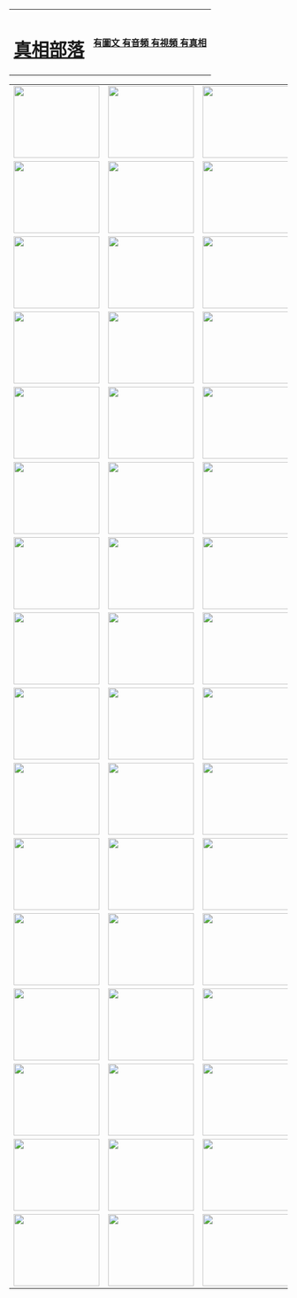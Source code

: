 <table>
<tr>

<td>
	<H1><a href="http://26.from-ak.com/zx/">真相部落</a></H1>
</td>
<td>
	<H4><a href="http://26.from-ak.com/zx/">有圖文 有音頻 有視頻 有真相</a></H4>
</td>
</tr>

</table>
<table>
<tr>
	<td><a href="http://217.nabiltravel.com/107/"><img  src ="http://635.pbcex.net/pic/2017/02/107.jpg" width="155px" height="130px"></a></td>
	<td><a href="http://217.nabiltravel.com/829/"><img src ="http://635.pbcex.net/pic/2017/02/829.jpg" width="155px" height="130px"></a></td>
	<td><a href="http://217.nabiltravel.com/69/"><img  src ="http://635.pbcex.net/pic/2017/02/69.jpg" width="155px" height="130px"></a></td>
	<td><a href="http://217.nabiltravel.com/99/"><img  src ="http://635.pbcex.net/pic/2017/02/99.jpg" width="155px" height="130px"></a></td>
</tr>
<tr>
	<td><a href="http://217.nabiltravel.com/40/"><img  src ="http://635.pbcex.net/pic/2017/02/40.jpg" width="155px" height="130px"></a></td>
	<td><a href="http://217.nabiltravel.com/20/"><img  src ="http://635.pbcex.net/pic/2017/02/20.jpg" width="155px" height="130px"></a></td>
	<td><a href="http://217.nabiltravel.com/81/"><img  src ="http://635.pbcex.net/pic/2017/02/81.jpg" width="155px" height="130px"></a></td>
	<td><a href="http://217.nabiltravel.com/2/"><img  src ="http://635.pbcex.net/pic/2017/02/2.jpg" width="155px" height="130px"></a></td>
</tr>
<tr>
	<td><a href="http://217.nabiltravel.com/86/"><img  src ="http://635.pbcex.net/pic/2017/02/86.jpg" width="155px" height="130px"></a></td>
	<td><a href="http://217.nabiltravel.com/109/"><img  src ="http://635.pbcex.net/pic/2017/02/109.jpg" width="155px" height="130px"></a></td>
	<td><a href="http://217.nabiltravel.com/1378/"><img  src ="http://635.pbcex.net/pic/2017/02/1378.jpg" width="155px" height="130px"></a></td>
	<td><a href="http://217.nabiltravel.com/57/"><img  src ="http://635.pbcex.net/pic/2017/02/57.jpg" width="155px" height="130px"></a></td>
</tr>
<tr>
	<td><a href="http://217.nabiltravel.com/1219/"><img  src ="http://635.pbcex.net/pic/2017/02/1219.jpg" width="155px" height="130px"></a></td>
	<td><a href="http://217.nabiltravel.com/1220/"><img  src ="http://635.pbcex.net/pic/2017/02/1220.jpg" width="155px" height="130px"></a></td>
	<td><a href="http://217.nabiltravel.com/1221/"><img  src ="http://635.pbcex.net/pic/2017/02/1221.jpg" width="155px" height="130px"></a></td>
	<td><a href="http://217.nabiltravel.com/51/"><img  src ="http://635.pbcex.net/pic/2017/02/51.jpg" width="155px" height="130px"></a></td>
</tr>
<tr>
	<td><a href="http://217.nabiltravel.com/1055/"><img  src ="http://635.pbcex.net/pic/2017/02/1055.jpg" width="155px" height="130px"></a></td>
	<td><a href="http://217.nabiltravel.com/611/"><img  src ="http://635.pbcex.net/pic/2017/02/611.jpg" width="155px" height="130px"></a></td>
	<td><a href="http://217.nabiltravel.com/1121/"><img  src ="http://635.pbcex.net/pic/2017/02/1121.jpg" width="155px" height="130px"></a></td>
	<td><a href="http://217.nabiltravel.com/610/"><img  src ="http://635.pbcex.net/pic/2017/02/610.jpg" width="155px" height="130px"></a></td>
</tr>
<tr>
	<td><a href="http://217.nabiltravel.com/1128/"><img  src ="http://635.pbcex.net/pic/2017/02/1128.jpg" width="155px" height="130px"></a></td>
	<td><a href="http://217.nabiltravel.com/1395/"><img  src ="http://635.pbcex.net/pic/2017/02/1406.jpg" width="155px" height="130px"></a></td>
	<td><a href="http://217.nabiltravel.com/1407/"><img  src ="http://635.pbcex.net/pic/2017/02/1407.jpg" width="155px" height="130px"></a></td>
	<td><a href="http://217.nabiltravel.com/934/"><img  src ="http://635.pbcex.net/pic/2017/02/934.jpg" width="155px" height="130px"></a></td>
</tr>
<tr>
	<td><a href="http://217.nabiltravel.com/641/"><img  src ="http://635.pbcex.net/pic/2017/02/641.jpg" width="155px" height="130px"></a></td>
	<td><a href="http://217.nabiltravel.com/949/"><img  src ="http://635.pbcex.net/pic/2017/02/949.jpg" width="155px" height="130px"></a></td>
	<td><a href="http://217.nabiltravel.com/112/"><img  src ="http://635.pbcex.net/pic/2017/02/112.jpg" width="155px" height="130px"></a></td>
	<td><a href="http://217.nabiltravel.com/812/"><img  src ="http://635.pbcex.net/pic/2017/02/812.jpg" width="155px" height="130px"></a></td>
</tr>
<tr>
	<td><a href="http://217.nabiltravel.com/103/"><img  src ="http://635.pbcex.net/pic/2017/02/103.jpg" width="155px" height="130px"></a></td>
	<td><a href="http://217.nabiltravel.com/3/"><img  src ="http://635.pbcex.net/pic/2017/02/3.jpg" width="155px" height="130px"></a></td>
	<td><A HREF="http://635.pbcex.net/mp4/zx/2015/11/Lkmtt.mp4" target="_blank" title="蓮開滿天庭"><img  src="http://635.pbcex.net/pic/2015/11/Lkmtt3480_jssor.jpg"  width="155px" height="130px"></A></td>
	<td><A HREF="http://635.pbcex.net/mp4/zx/2015/11/2013513.mp4" target="_blank" title="飛旋的法輪"><img  src="http://635.pbcex.net/pic/2015/11/falun480_jssor.jpg"  width="155px" height="130px"></A></td>
</tr>
<tr>
	<td><A HREF="http://635.pbcex.net/mp4/zx/2015/11/NYParade.mp4" target="_blank" title="2004年4月10日法輪功紐約大遊行"><img  src="http://635.pbcex.net/pic/2015/11/nyparade480_jssor.jpg"  width="155px" height="130px"></A></td>
	<td><A HREF="http://635.pbcex.net/mp4/news617/2015/05/WEB_s28093.mp4" target="_blank" title="2015年世界法輪大法日特別報導"><img  src="http://635.pbcex.net/pic/2015/11/p6752711a666997037_jssor.jpg"  width="155px" height="130px"></A></td>
	<td><A HREF="http://635.pbcex.net/mp4/news829/2015/11/30211_326650.mp4" target="_blank" title="滄州綁架案連審四天 民眾抹淚稱審好人"><img  src="http://635.pbcex.net/pic/2015/11/changzhou2480_jssor.jpg"  width="155px" height="130px"></A></td>
	<td><A HREF="http://635.pbcex.net/mp4/mhph/2015/10/changzhou.mp4" target="_blank" title="滄州真相--獅城血淚"><img  src="http://635.pbcex.net/pic/2015/11/changzhou480_jssor.jpg"  width="155px" height="130px"></A></td>
</tr>
<tr>
	<td><A HREF="http://635.pbcex.net/mp4/mhjd/mhjd_55.mp4" target="_blank" title="正義律師與無罪辯護"><img  src="http://635.pbcex.net/pic/2015/11/wzbh480_jssor.jpg"  width="155px" height="130px"></A></td>
	<td><A HREF="http://635.pbcex.net/mp4/zx/2015/11/layerkcs.mp4" target="_blank" title="中國的良心--高智晟律師"><img  src="http://635.pbcex.net/pic/2015/11/layerkcs2480_jssor.jpg"  width="155px" height="130px"></A></td>
	<td><A HREF="http://635.pbcex.net/mp4/mhph/2015/10/szxl.mp4" target="_blank" title="神州血淚--北京、大慶、廣東、哈爾濱"><img  src="http://635.pbcex.net/pic/2015/11/szxl480_jssor.jpg"  width="155px" height="130px"></A></td>
	<td><A HREF="http://635.pbcex.net/mp4/zx/2015/11/TangShanFFXS.mp4" target="_blank" title="真相紀錄片：鳳凰新生"><img  src="http://635.pbcex.net/pic/2015/11/fhxs2480_jssor.jpg"  width="155px" height="130px"></A></td>
</tr>
<tr>
	<td><A HREF="http://635.pbcex.net/mp4/zx/2015/11/jidong.mp4" target="_blank" title="冀東監獄的罪惡"><img  src="http://635.pbcex.net/pic/2015/11/jidong480_jssor.jpg"  width="155px" height="130px"></A></td>
	<td><A HREF="http://635.pbcex.net/mp4/mhph/2015/10/tangshan.mp4" target="_blank" title="鳳凰血淚"><img  src="http://635.pbcex.net/pic/2015/11/tangshan480_jssor.jpg"  width="155px" height="130px"></A>
					</div></td>
	<td>	<A HREF="http://635.pbcex.net/mp4/mhph/2015/10/zfxtzxl.mp4" target="_blank" title="政法系統罪行錄--唐山篇"><img  src="http://635.pbcex.net/pic/2015/11/zfxtzxl480_jssor.jpg"  width="155px" height="130px"></A></td>
	<td><A HREF="http://635.pbcex.net/mp4/mhph/2015/10/QDBG.mp4" target="_blank" title="青島悲歌"><img  src="http://635.pbcex.net/pic/2015/10/qdbg2480_jssor.jpg"  width="155px" height="130px"></A></td>
</tr>
<tr>
	<td><A HREF="http://635.pbcex.net/mp4/mhph/2015/10/huludao.mp4" target="_blank" title="葫蘆島永恆的見證"><img  src="http://635.pbcex.net/pic/2015/10/huludao480_jssor.jpg"  width="155px" height="130px"></A></td>
	<td><A HREF="http://635.pbcex.net/mp4/mhph/2015/10/qbzx.mp4" target="_blank" title="湖畔泉邊聽真相-濟南泉城的傳奇"><img  src="http://635.pbcex.net/pic/2015/10/hupan480_jssor.jpg"  width="155px" height="130px"></A></td>
	<td><A HREF="http://635.pbcex.net/mp4/mhph/2015/10/baoding_dvd_v2.mp4" target="_blank" title="燕趙悲歌"><img  src="http://635.pbcex.net/pic/2015/10/yzbg480_jssor.jpg"  width="155px" height="130px"></A></td>
	<td><A HREF="http://635.pbcex.net/mp4/zx/2015/11/meihuashi_complete_ED2.0.mp4" target="_blank" title="梅花詩完整版"><img  src="http://635.pbcex.net/pic/2015/11/mhs480_jssor.jpg"  width="155px" height="130px"></A></td>
</tr>
<tr>
	<td><A HREF="http://635.pbcex.net/mp4/zx/2015/11/fengbei512k.mp4" target="_blank" title="豐碑"><img  src="http://635.pbcex.net/pic/2015/11/fongbei480_jssor.jpg"  width="155px" height="130px"></A></td>
	<td><A HREF="http://635.pbcex.net/mp4/zx/2015/11/fytdxComplete.mp4" target="_blank" title="風雨天地行全集"><img  src="http://635.pbcex.net/pic/2015/11/fytdxWhite480_jssor.jpg"  width="155px" height="130px"></A></td>
	<td><A HREF="http://635.pbcex.net/mp4/zx/2015/11/JianZheng.mp4" target="_blank" title="見證"><img  src="http://635.pbcex.net/pic/2015/11/witness480_jssor.jpg"  width="155px" height="130px"></A></td>
	<td><A HREF="http://635.pbcex.net/mp4/mhph/2015/10/hcym.mp4" target="_blank" title="紅朝陰謀"><img  src="http://635.pbcex.net/pic/2015/10/hcym480_jssor.jpg"  width="155px" height="130px"></A></td>
</tr>
<tr>
	<td><A HREF="http://635.pbcex.net/mp4/zx/2015/11/zfzxPalV3.mp4" target="_blank" title="是自焚還是騙局"><img  src="http://635.pbcex.net/pic/2015/11/zfzx4805_jssor.jpg"  width="155px" height="130px"></A></td>
	<td><A HREF="http://635.pbcex.net/mp4/zx/2015/11/lsdspMsyTd.mp4" target="_blank" title="歷史的審判"><img  src="http://635.pbcex.net/pic/2015/11/lsdsp480_jssor.jpg"  width="155px" height="130px"></A></td>
	<td><A HREF="http://635.pbcex.net/mp4/news886/2015/11/concat886.mp4" target="_blank" title="一周全球控告江澤民"><img  src="http://635.pbcex.net/pic/2015/11/news886480_jssor.jpg"  width="155px" height="130px"></A></td>
	<td><A HREF="http://635.pbcex.net/mp4/news1378/2014/08/CQSD_s0_e4_v2_i0-CQSD_4-video.mp4" target="_blank" title="歐洲的抉擇"><img  src="http://635.pbcex.net/pic/2015/11/p5143421a564166643-ss_jssor.jpg"  width="155px" height="130px"></A></td>
</tr>
<tr>
	<td><A HREF="http://635.pbcex.net/mp4/zx/2015/11/hk20150720parade.mp4" target="_blank" title="港法輪功反迫害大遊行 大陸遊客震撼"><img  src="http://635.pbcex.net/pic/2015/11/281098-ss_jssor.jpg"  width="155px" height="130px"></A></td>
	<td><A HREF="http://635.pbcex.net/mp4/zx/2015/11/20150720hkParade512k.mp4" target="_blank" title="香港法輪功720遊行聲援訴江潮"><img  src="http://635.pbcex.net/pic/2015/11/2015720parade480_jssor.jpg"  width="155px" height="130px"></A></td>
	<td><A HREF="http://635.pbcex.net/mp4/zx/2015/11/hktdc512.mp4" target="_blank" title="香港退黨潮"><img  src="http://635.pbcex.net/pic/2015/11/hktdc480_jssor.jpg"  width="155px" height="130px"></A></td>
	<td><A HREF="http://635.pbcex.net/mp4/news413/2015/11/concat413.mp4" target="_blank" title="本月退黨精選"><img  src="http://635.pbcex.net/pic/2015/11/tuidang480_jssor.jpg"  width="155px" height="130px"></A></td>
</tr>
<tr>
	<td><A HREF="http://635.pbcex.net/mp4/news823/2015/11/TSZG_British_1_QA_A_TSZG-61-1_XinHaoNianZuoZh_P617180.mp4" target="_blank" title="辛灝年：紀念《九評共產黨》發表十週年演講"><img  src="http://635.pbcex.net/pic/2015/11/xhn9p10480_jssor.jpg"  width="155px" height="130px"></A></td>
	<td><A HREF="http://635.pbcex.net/mp4/news57/2015/11/JPGCD8.mp4" target="_blank" title="【九評之八】評中國共產黨的邪教本質"><img  src="http://635.pbcex.net/pic/2015/11/9pkcd8p480_jssor.jpg"  width="155px" height="130px"></A></td>
	<td><A HREF="http://635.pbcex.net/mp4/other/kao.Chih.Sheng_story.mp4"  target="_blank" title="超越恐懼:高智晟的故事"				style="font-size:20px;"><img src="http://635.pbcex.net/pic/2016/12/GZS201408070902.jpg"  width="155px" height="130px">
						</A></td>
	<td><A HREF="http://635.pbcex.net/mp4/zx/2016/11/oh10yearsInv.mp4"  target="_blank" title="紀錄片《活摘 十年調查》完整版" style="font-size:20px;"><img src="http://635.pbcex.net/pic/2016/11/10yearsOHinv.jpg"  width="155px" height="130px">
						</A></td>
</tr>
</table>


